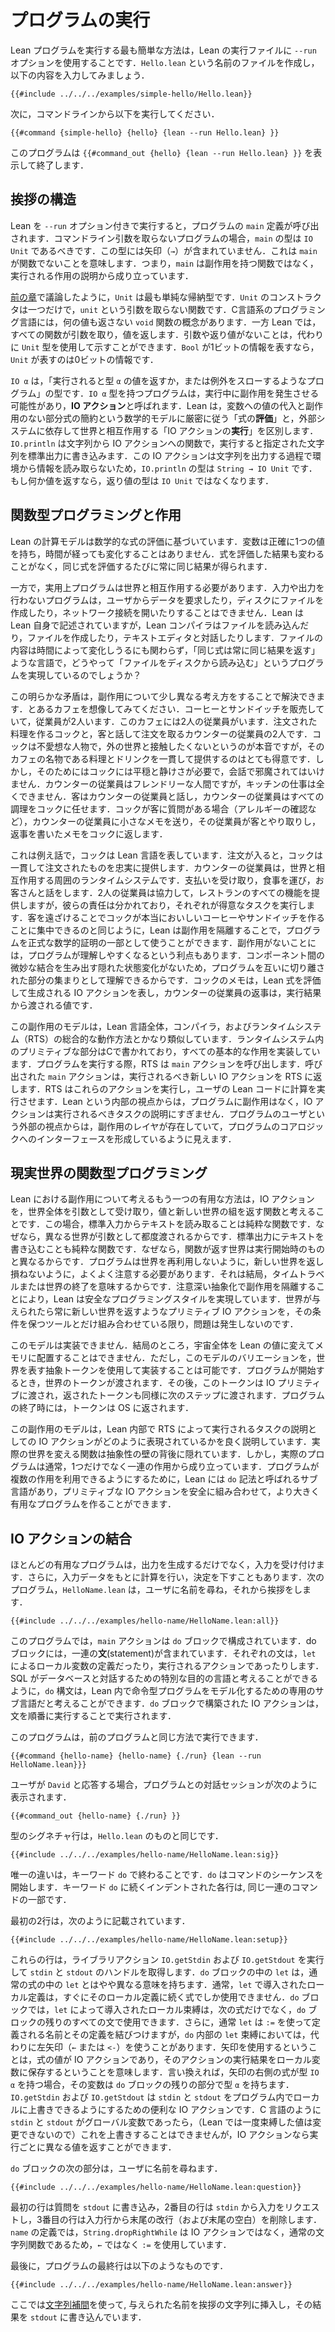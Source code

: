 <!-- # Running a Program -->
# プログラムの実行

<!--
The simplest way to run a Lean program is to use the `--run` option to the Lean executable.
Create a file called `Hello.lean` and enter the following contents:
-->

Lean プログラムを実行する最も簡単な方法は，Lean の実行ファイルに `--run` オプションを使用することです．`Hello.lean` という名前のファイルを作成し，以下の内容を入力してみましょう．

```lean
{{#include ../../../examples/simple-hello/Hello.lean}}
```

<!--
Then, from the command line, run:
-->

次に，コマンドラインから以下を実行してください．

```
{{#command {simple-hello} {hello} {lean --run Hello.lean} }}
```

<!--
The program displays `{{#command_out {hello} {lean --run Hello.lean} }}` and exits.
-->

このプログラムは `{{#command_out {hello} {lean --run Hello.lean} }}` を表示して終了します．

<!-- ## Anatomy of a Greeting -->
## 挨拶の構造

<!--
When Lean is invoked with the `--run` option, it invokes the program's `main` definition.
In programs that do not take command-line arguments, `main` should have type `IO Unit`.
This means that `main` is not a function, because there are no arrows (`→`) in its type.
Instead of being a function that has side effects, `main` consists of a description of effects to be carried out.
-->

Lean を `--run` オプション付きで実行すると，プログラムの `main` 定義が呼び出されます．コマンドライン引数を取らないプログラムの場合，`main` の型は `IO Unit` であるべきです．この型には矢印（`→`）が含まれていません．これは `main` が関数でないことを意味します．つまり，`main` は副作用を持つ関数ではなく，実行される作用の説明から成り立っています．

<!--
As discussed in [the preceding chapter](../getting-to-know/polymorphism.md), `Unit` is the simplest inductive type.
It has a single constructor called `unit` that takes no arguments.
Languages in the C tradition have a notion of a `void` function that does not return any value at all.
In Lean, all functions take an argument and return a value, and the lack of interesting arguments or return values can be signaled by using the `Unit` type instead.
If `Bool` represents a single bit of information, `Unit` represents zero bits of information.
-->
[前の章](../getting-to-know/polymorphism.md)で議論したように，`Unit` は最も単純な帰納型です．`Unit` のコンストラクタは一つだけで，`unit` という引数を取らない関数です．C言語系のプログラミング言語には，何の値も返さない `void` 関数の概念があります．一方 Lean では，すべての関数が引数を取り，値を返します．引数や返り値がないことは，代わりに `Unit` 型を使用して示すことができます．`Bool` が1ビットの情報を表すなら，`Unit` が表すのは0ビットの情報です．

<!--
`IO α` is the type of a program that, when executed, will either throw an exception or return a value of type `α`.
During execution, this program may have side effects.
These programs are referred to as `IO` _actions_.
Lean distinguishes between _evaluation_ of expressions, which strictly adheres to the mathematical model of substitution of values for variables and reduction of sub-expressions without side effects, and _execution_ of `IO` actions, which rely on an external system to interact with the world.
`IO.println` is a function from strings to `IO` actions that, when executed, write the given string to standard output.
Because this action doesn't read any interesting information from the environment in the process of emitting the string, `IO.println` has type `String → IO Unit`.
If it did return something interesting, then that would be indicated by the `IO` action having a type other than `Unit`.
-->
`IO α` は，「実行されると型 `α` の値を返すか，または例外をスローするようなプログラム」の型です．`IO α` 型を持つプログラムは，実行中に副作用を発生させる可能性があり，**IO アクション**と呼ばれます．Lean は，変数への値の代入と副作用のない部分式の簡約という数学的モデルに厳密に従う「式の**評価**」と，外部システムに依存して世界と相互作用する「IO アクションの**実行**」を区別します．`IO.println` は文字列から IO アクションへの関数で，実行すると指定された文字列を標準出力に書き込みます．この IO アクションは文字列を出力する過程で環境から情報を読み取らないため，`IO.println` の型は `String → IO Unit` です．もし何か値を返すなら，返り値の型は `IO Unit` ではなくなります．

<!-- ## Functional Programming vs Effects -->
## 関数型プログラミングと作用

<!--
Lean's model of computation is based on the evaluation of mathematical expressions, in which variables are given exactly one value that does not change over time.
The result of evaluating an expression does not change, and evaluating the same expression again will always yield the same result.
-->

Lean の計算モデルは数学的な式の評価に基づいています．変数は正確に1つの値を持ち，時間が経っても変化することはありません．式を評価した結果も変わることがなく，同じ式を評価するたびに常に同じ結果が得られます．

<!--
On the other hand, useful programs must interact with the world.
A program that performs neither input nor output can't ask a user for data, create files on disk, or open network connections.
Lean is written in itself, and the Lean compiler certainly reads files, creates files, and interacts with text editors.
How can a language in which the same expression always yields the same result support programs that read files from disk, when the contents of these files might change over time?
-->
一方で，実用上プログラムは世界と相互作用する必要があります．入力や出力を行わないプログラムは，ユーザからデータを要求したり，ディスクにファイルを作成したり，ネットワーク接続を開いたりすることはできません．Lean は Lean 自身で記述されていますが，Lean コンパイラはファイルを読み込んだり，ファイルを作成したり，テキストエディタと対話したりします．ファイルの内容は時間によって変化しうるにも関わらず，「同じ式は常に同じ結果を返す」ような言語で，どうやって「ファイルをディスクから読み込む」というプログラムを実現しているのでしょうか？

<!--
This apparent contradiction can be resolved by thinking a bit differently about side effects.
Imagine a café that sells coffee and sandwiches.
This café has two employees: a cook who fulfills orders, and a worker at the counter who interacts with customers and places order slips.
The cook is a surly person, who really prefers not to have any contact with the world outside, but who is very good at consistently delivering the food and drinks that the café is known for.
In order to do this, however, the cook needs peace and quiet, and can't be disturbed with conversation.
The counter worker is friendly, but completely incompetent in the kitchen.
Customers interact with the counter worker, who delegates all actual cooking to the cook.
If the cook has a question for a customer, such as clarifying an allergy, they send a little note to the counter worker, who interacts with the customer and passes a note back to the cook with the result.
-->
この明らかな矛盾は，副作用について少し異なる考え方をすることで解決できます．とあるカフェを想像してみてください．コーヒーとサンドイッチを販売していて，従業員が2人います．このカフェには2人の従業員がいます．注文された料理を作るコックと，客と話して注文を取るカウンターの従業員の2人です．コックは不愛想な人物で，外の世界と接触したくないというのが本音ですが，そのカフェの名物である料理とドリンクを一貫して提供するのはとても得意です．しかし，そのためにはコックには平穏と静けさが必要で，会話で邪魔されてはいけません．カウンターの従業員はフレンドリーな人間ですが，キッチンの仕事は全くできません．客はカウンターの従業員と話し，カウンターの従業員はすべての調理をコックに任せます．コックが客に質問がある場合（アレルギーの確認など），カウンターの従業員に小さなメモを送り，その従業員が客とやり取りし，返事を書いたメモをコックに返します．

<!--
In this analogy, the cook is the Lean language.
When provided with an order, the cook faithfully and consistently delivers what is requested.
The counter worker is the surrounding run-time system that interacts with the world and can accept payments, dispense food, and have conversations with customers.
Working together, the two employees serve all the functions of the restaurant, but their responsibilities are divided, with each performing the tasks that they're best at.
Just as keeping customers away allows the cook to focus on making truly excellent coffee and sandwiches, Lean's lack of side effects allows programs to be used as part of formal mathematical proofs.
It also helps programmers understand the parts of the program in isolation from each other, because there are no hidden state changes that create subtle coupling between components.
The cook's notes represent `IO` actions that are produced by evaluating Lean expressions, and the counter worker's replies are the values that are passed back from effects.
-->

これは例え話で，コックは Lean 言語を表しています．注文が入ると，コックは一貫して注文されたものを忠実に提供します．カウンターの従業員は，世界と相互作用する周囲のランタイムシステムです．支払いを受け取り，食事を運び，お客さんと話をします．2人の従業員は協力して，レストランのすべての機能を提供しますが，彼らの責任は分かれており，それぞれが得意なタスクを実行します．客を遠ざけることでコックが本当においしいコーヒーやサンドイッチを作ることに集中できるのと同じように，Lean は副作用を隔離することで，プログラムを正式な数学的証明の一部として使うことができます．副作用がないことには，プログラムが理解しやすくなるという利点もあります．コンポーネント間の微妙な結合を生み出す隠れた状態変化がないため，プログラムを互いに切り離された部分の集まりとして理解できるからです．コックのメモは，Lean 式を評価して生成される IO アクションを表し，カウンターの従業員の返事は，実行結果から渡される値です．

<!--
This model of side effects is quite similar to how the overall aggregate of the Lean language, its compiler, and its run-time system (RTS) work.
Primitives in the run-time system, written in C, implement all the basic effects.
When running a program, the RTS invokes the `main` action, which returns new `IO` actions to the RTS for execution.
The RTS executes these actions, delegating to the user's Lean code to carry out computations.
From the internal perspective of Lean, programs are free of side effects, and `IO` actions are just descriptions of tasks to be carried out.
From the external perspective of the program's user, there is a layer of side effects that create an interface to the program's core logic.
-->
この副作用のモデルは，Lean 言語全体，コンパイラ，およびランタイムシステム（RTS）の総合的な動作方法とかなり類似しています．ランタイムシステム内のプリミティブな部分はCで書かれており，すべての基本的な作用を実装しています．プログラムを実行する際，RTS は `main` アクションを呼び出します．呼び出された `main` アクションは，実行されるべき新しい IO アクションを RTS に返します．RTS はこれらのアクションを実行し，ユーザの Lean コードに計算を実行させます．Lean という内部の視点からは，プログラムに副作用はなく，IO アクションは実行されるべきタスクの説明にすぎません．プログラムのユーザという外部の視点からは，副作用のレイヤが存在していて，プログラムのコアロジックへのインターフェースを形成しているように見えます．

<!-- ## Real-World Functional Programming -->
## 現実世界の関数型プログラミング

<!--
The other useful way to think about side effects in Lean is by considering `IO` actions to be functions that take the entire world as an argument and return a value paired with a new world.
In this case, reading a line of text from standard input _is_ a pure function, because a different world is provided as an argument each time.
Writing a line of text to standard output is a pure function, because the world that the function returns is different from the one that it began with.
Programs do need to be careful to never re-use the world, nor to fail to return a new world—this would amount to time travel or the end of the world, after all.
Careful abstraction boundaries can make this style of programming safe.
If every primitive `IO` action accepts one world and returns a new one, and they can only be combined with tools that preserve this invariant, then the problem cannot occur.
-->

Lean における副作用について考えるもう一つの有用な方法は，IO アクションを，世界全体を引数として受け取り，値と新しい世界の組を返す関数と考えることです．この場合，標準入力からテキストを読み取ることは純粋な関数です．なぜなら，異なる世界が引数として都度渡されるからです．標準出力にテキストを書き込むことも純粋な関数です．なぜなら，関数が返す世界は実行開始時のものと異なるからです．プログラムは世界を再利用しないように，新しい世界を返し損ねないように，よくよく注意する必要があります．それは結局，タイムトラベルまたは世界の終了を意味するからです．注意深い抽象化で副作用を隔離することにより，Lean は安全なプログラミングスタイルを実現しています．世界が与えられたら常に新しい世界を返すようなプリミティブ IO アクションを，その条件を保つツールとだけ組み合わせている限り，問題は発生しないのです．

<!--
This model cannot be implemented.
After all, the entire universe cannot be turned into a Lean value and placed into memory.
However, it is possible to implement a variation of this model with an abstract token that stands for the world.
When the program is started, it is provided with a world token.
This token is then passed on to the IO primitives, and their returned tokens are similarly passed to the next step.
At the end of the program, the token is returned to the operating system.
-->
このモデルは実装できません．結局のところ，宇宙全体を Lean の値に変えてメモリに配置することはできません．ただし，このモデルのバリエーションを，世界を表す抽象トークンを使用して実装することは可能です．プログラムが開始するとき，世界のトークンが渡されます．その後，このトークンは IO プリミティブに渡され，返されたトークンも同様に次のステップに渡されます．プログラムの終了時には，トークンは OS に返されます．

<!--
This model of side effects is a good description of how `IO` actions as descriptions of tasks to be carried out by the RTS are represented internally in Lean.
The actual functions that transform the real world are behind an abstraction barrier.
But real programs typically consist of a sequence of effects, rather than just one.
To enable programs to use multiple effects, there is a sub-language of Lean called `do` notation that allows these primitive `IO` actions to be safely composed into a larger, useful program.
-->
この副作用のモデルは，Lean 内部で RTS によって実行されるタスクの説明としての IO アクションがどのように表現されているかを良く説明しています．実際の世界を変える関数は抽象性の壁の背後に隠れています．しかし，実際のプログラムは通常，1つだけでなく一連の作用から成り立っています．プログラムが複数の作用を利用できるようにするために，Lean には `do` 記法と呼ばれるサブ言語があり，プリミティブな IO アクションを安全に組み合わせて，より大きく有用なプログラムを作ることができます．


<!-- ## Combining `IO` Actions -->
## IO アクションの結合

<!--
Most useful programs accept input in addition to producing output.
Furthermore, they may take decisions based on input, using the input data as part of a computation.
The following program, called `HelloName.lean`, asks the user for their name and then greets them:
-->

ほとんどの有用なプログラムは，出力を生成するだけでなく，入力を受け付けます．さらに，入力データをもとに計算を行い，決定を下すこともあります．次のプログラム，`HelloName.lean` は，ユーザに名前を尋ね，それから挨拶をします．
```lean
{{#include ../../../examples/hello-name/HelloName.lean:all}}
```

<!--
In this program, the `main` action consists of a `do` block.
This block contains a sequence of _statements_, which can be both local variables (introduced using `let`) and actions that are to be executed.
Just as SQL can be thought of as a special-purpose language for interacting with databases, the `do` syntax can be thought of as a special-purpose sub-language within Lean that is dedicated to modeling imperative programs.
`IO` actions that are built with a `do` block are executed by executing the statements in order.
-->
このプログラムでは，`main` アクションは `do` ブロックで構成されています．do ブロックには，一連の**文**(statement)が含まれています．それぞれの文は，`let` によるローカル変数の定義だったり，実行されるアクションであったりします．SQL がデータベースと対話するための特別な目的の言語と考えることができるように，`do` 構文は，Lean 内で命令型プログラムをモデル化するための専用のサブ言語だと考えることができます．`do` ブロックで構築された IO アクションは，文を順番に実行することで実行されます．

<!--
This program can be run in the same manner as the prior program:
-->
このプログラムは，前のプログラムと同じ方法で実行できます．
```
{{#command {hello-name} {hello-name} {./run} {lean --run HelloName.lean}}}
```
<!--
If the user responds with `David`, a session of interaction with the program reads:
-->
ユーザが `David` と応答する場合，プログラムとの対話セッションが次のように表示されます．
```
{{#command_out {hello-name} {./run} }}
```

<!--
The type signature line is just like the one for `Hello.lean`:
-->
型のシグネチャ行は，`Hello.lean` のものと同じです．
```lean
{{#include ../../../examples/hello-name/HelloName.lean:sig}}
```
<!--
The only difference is that it ends with the keyword `do`, which initiates a sequence of commands.
Each indented line following the keyword `do` is part of the same sequence of commands.
-->
唯一の違いは，キーワード `do` で終わることです．`do` はコマンドのシーケンスを開始します．キーワード `do` に続くインデントされた各行は, 同じ一連のコマンドの一部です．

<!--
The first two lines, which read:
-->
最初の2行は，次のように記載されています．
```lean
{{#include ../../../examples/hello-name/HelloName.lean:setup}}
```
<!--
retrieve the `stdin` and `stdout` handles by executing the library actions `IO.getStdin` and `IO.getStdout`, respectively.
In a `do` block, `let` has a slightly different meaning than in an ordinary expression.
Ordinarily, the local definition in a `let` can be used in just one expression, which immediately follows the local definition.
In a `do` block, local bindings introduced by `let` are available in all statements in the remainder of the `do` block, rather than just the next one.
Additionally, `let` typically connects the name being defined to its definition using `:=`, while some `let` bindings in `do` use a left arrow (`←` or `<-`) instead.
Using an arrow means that the value of the expression is an `IO` action that should be executed, with the result of the action saved in the local variable.
In other words, if the expression to the right of the arrow has type `IO α`, then the variable has type `α` in the remainder of the `do` block.
`IO.getStdin` and `IO.getStdout` are `IO` actions in order to allow `stdin` and `stdout` to be locally overridden in a program, which can be convenient.
If they were global variables as in C, then there would be no meaningful way to override them, but `IO` actions can return different values each time they are executed.
-->
これらの行は，ライブラリアクション `IO.getStdin` および `IO.getStdout` を実行して `stdin` と `stdout` のハンドルを取得します．`do` ブロックの中の `let` は，通常の式の中の `let` とはやや異なる意味を持ちます．通常，`let` で導入されたローカル定義は，すぐにそのローカル定義に続く式でしか使用できません．`do` ブロックでは，`let` によって導入されたローカル束縛は，次の式だけでなく，`do` ブロックの残りのすべての文で使用できます．さらに，通常 `let` は `:=` を使って定義される名前とその定義を結びつけますが，`do` 内部の `let` 束縛においては，代わりに左矢印（`←` または `<-`）を使うことがあります．矢印を使用するということは，式の値が IO アクションであり，そのアクションの実行結果をローカル変数に保存するということを意味します．言い換えれば，矢印の右側の式が型 `IO α` を持つ場合，その変数は `do` ブロックの残りの部分で型 `α` を持ちます．`IO.getStdin` および `IO.getStdout` は `stdin` と `stdout` をプログラム内でローカルに上書きできるようにするための便利な IO アクションです．C 言語のように `stdin` と `stdout` がグローバル変数であったら，（Lean では一度束縛した値は変更できないので）これを上書きすることはできませんが，IO アクションなら実行ごとに異なる値を返すことができます．

<!--
The next part of the `do` block is responsible for asking the user for their name:
-->
`do` ブロックの次の部分は，ユーザに名前を尋ねます．
```lean
{{#include ../../../examples/hello-name/HelloName.lean:question}}
```
<!--
The first line writes the question to `stdout`, the second line requests input from `stdin`, and the third line removes the trailing newline (plus any other trailing whitespace) from the input line.
The definition of `name` uses `:=`, rather than `←`, because `String.dropRightWhile` is an ordinary function on strings, rather than an `IO` action.
-->
最初の行は質問を `stdout` に書き込み，2番目の行は `stdin` から入力をリクエストし，3番目の行は入力行から末尾の改行（および末尾の空白）を削除します．`name` の定義では，`String.dropRightWhile` は IO アクションではなく，通常の文字列関数であるため，`←` ではなく `:=` を使用しています．

<!--
Finally, the last line in the program is:
-->
最後に，プログラムの最終行は以下のようなものです．
```lean
{{#include ../../../examples/hello-name/HelloName.lean:answer}}
```
<!--
It uses [string interpolation](../getting-to-know/conveniences.md#string-interpolation) to insert the provided name into a greeting string, writing the result to `stdout`.
-->
ここでは[文字列補間](../getting-to-know/conveniences.md#string-interpolation)を使って, 与えられた名前を挨拶の文字列に挿入し，その結果を `stdout` に書き込んでいます．
